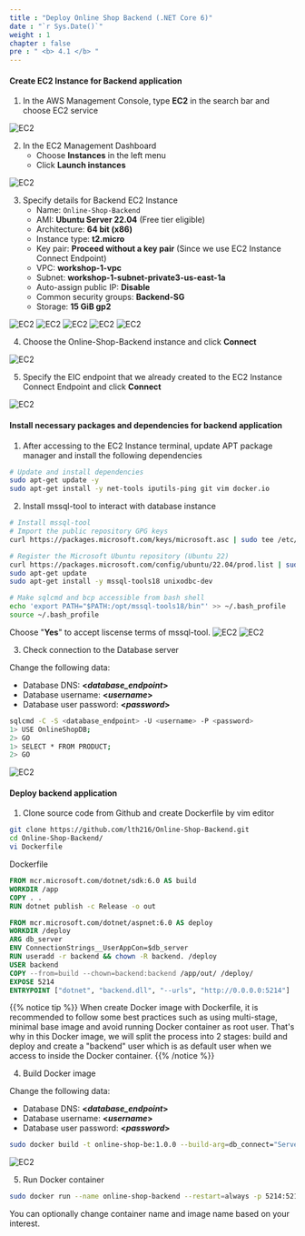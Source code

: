 ```yaml
---
title : "Deploy Online Shop Backend (.NET Core 6)"
date : "`r Sys.Date()`"
weight : 1
chapter : false
pre : " <b> 4.1 </b> "
---
```


#### Create EC2 Instance for Backend application
1. In the AWS Management Console, type **EC2** in the search bar and choose EC2 service
   
![EC2](/images/4-createec2/001-createec2.png?width=50pc)

2. In the EC2 Management Dashboard
    + Choose **Instances** in the left menu
    + Click **Launch instances**

![EC2](/images/4-createec2/002-createec2.png?width=90pc)

3. Specify details for Backend EC2 Instance
    + Name: ```Online-Shop-Backend```
    + AMI: **Ubuntu Server 22.04** (Free tier eligible)
    + Architecture: **64 bit (x86)**
    + Instance type: **t2.micro**
    + Key pair: **Proceed without a key pair** (Since we use EC2 Instance Connect Endpoint)
    + VPC: **workshop-1-vpc**
    + Subnet: **workshop-1-subnet-private3-us-east-1a**
    + Auto-assign public IP: **Disable**
    + Common security groups: **Backend-SG**
    + Storage: **15 GiB gp2** 

![EC2](/images/4-createec2/003-createec2.png?width=40pc)
![EC2](/images/4-createec2/004-createec2.png?width=40pc)
![EC2](/images/4-createec2/005-createec2.png?width=40pc)
![EC2](/images/4-createec2/006-createec2.png?width=40pc)
![EC2](/images/4-createec2/007-createec2.png?width=40pc)

4. Choose the Online-Shop-Backend instance and click **Connect**

![EC2](/images/4-createec2/008-createec2.png?width=90pc)

5. Specify the EIC endpoint that we already created to the EC2 Instance Connect Endpoint and click **Connect**

![EC2](/images/4-createec2/009-createec2.png?width=40pc)


#### Install necessary packages and dependencies for backend application
1. After accessing to the EC2 Instance terminal, update APT package manager and install the following dependencies

```bash
# Update and install dependencies
sudo apt-get update -y
sudo apt-get install -y net-tools iputils-ping git vim docker.io
```

2. Install mssql-tool to interact with database instance

```bash
# Install mssql-tool
# Import the public repository GPG keys
curl https://packages.microsoft.com/keys/microsoft.asc | sudo tee /etc/apt/trusted.gpg.d/microsoft.asc

# Register the Microsoft Ubuntu repository (Ubuntu 22)
curl https://packages.microsoft.com/config/ubuntu/22.04/prod.list | sudo tee /etc/apt/sources.list.d/mssql-release.list
sudo apt-get update
sudo apt-get install -y mssql-tools18 unixodbc-dev

# Make sqlcmd and bcp accessible from bash shell
echo 'export PATH="$PATH:/opt/mssql-tools18/bin"' >> ~/.bash_profile
source ~/.bash_profile
```
Choose "**Yes**" to accept liscense terms of mssql-tool.
![EC2](/images/4-createec2/010-createec2.png?width=90pc)
![EC2](/images/4-createec2/011-createec2.png?width=90pc)

3. Check connection to the Database server
   
Change the following data:
+ Database DNS: **<_database_endpoint_>**
+ Database username: **<_username_>**
+ Database user password: **<_password_>**

```bash
sqlcmd -C -S <database_endpoint> -U <username> -P <password>
1> USE OnlineShopDB;
2> GO
1> SELECT * FROM PRODUCT;
2> GO
```

![EC2](/images/4-createec2/012-createec2.png?width=90pc)

#### Deploy backend application

1. Clone source code from Github and create Dockerfile by vim editor

```bash
git clone https://github.com/lth216/Online-Shop-Backend.git
cd Online-Shop-Backend/
vi Dockerfile
```

Dockerfile
```Dockerfile
FROM mcr.microsoft.com/dotnet/sdk:6.0 AS build
WORKDIR /app
COPY . .
RUN dotnet publish -c Release -o out

FROM mcr.microsoft.com/dotnet/aspnet:6.0 AS deploy
WORKDIR /deploy
ARG db_server
ENV ConnectionStrings__UserAppCon=$db_server
RUN useradd -r backend && chown -R backend. /deploy
USER backend
COPY --from=build --chown=backend:backend /app/out/ /deploy/
EXPOSE 5214
ENTRYPOINT ["dotnet", "backend.dll", "--urls", "http://0.0.0.0:5214"]
```

{{% notice tip %}}
When create Docker image with Dockerfile, it is recommended to follow some best practices such as using multi-stage, minimal base image and avoid running Docker container as root user. That's why in this Docker image, we will split the process into 2 stages: build and deploy and create a "backend" user which is as default user when we access to inside the Docker container.
{{% /notice %}}

4. Build Docker image

Change the following data:
+ Database DNS: **<_database_endpoint_>**
+ Database username: **<_username_>**
+ Database user password: **<_password_>**

```bash
sudo docker build -t online-shop-be:1.0.0 --build-arg=db_connect="Server=<database_endpoint>,1433;Database=OnlineShopDB;User Id=<username>;Password=<password>" .
```

![EC2](/images/4-createec2/013-createec2.png?width=90pc)

5. Run Docker container
```bash
sudo docker run --name online-shop-backend --restart=always -p 5214:5214 -dt online-shop-be:1.0.0
```
You can optionally change container name and image name based on your interest.